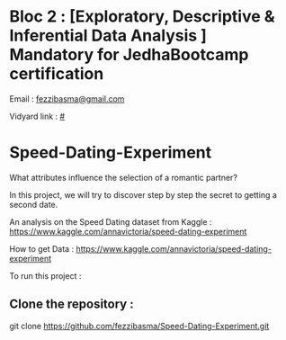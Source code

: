 # Bloc 2 : [Exploratory, Descriptive & Inferential Data Analysis ] Mandatory for JedhaBootcamp certification 

Email : fezzibasma@gmail.com

Vidyard link : [#](https://share.vidyard.com/watch/Unj8L3CZCSqE5JywTYgXTu?)


# Speed-Dating-Experiment

What attributes influence the selection of a romantic partner?

In this project, we will try to discover step by step the secret to getting a second date.

An analysis on the Speed Dating dataset from Kaggle : https://www.kaggle.com/annavictoria/speed-dating-experiment

How to get Data : https://www.kaggle.com/annavictoria/speed-dating-experiment



To run this project :

## Clone the repository :

git clone https://github.com/fezzibasma/Speed-Dating-Experiment.git

